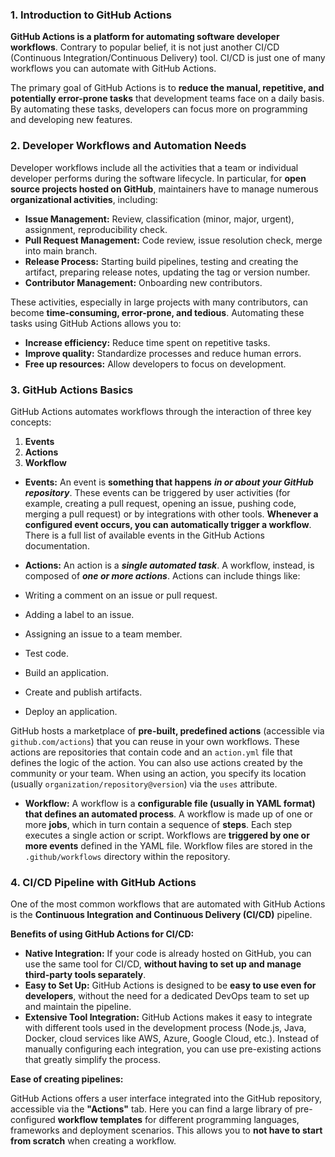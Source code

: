 ### 1. Introduction to GitHub Actions

**GitHub Actions is a platform for automating software developer workflows**. Contrary to popular belief, it is not just another CI/CD (Continuous Integration/Continuous Delivery) tool. CI/CD is just one of many workflows you can automate with GitHub Actions.

The primary goal of GitHub Actions is to **reduce the manual, repetitive, and potentially error-prone tasks** that development teams face on a daily basis. By automating these tasks, developers can focus more on programming and developing new features.

### 2. Developer Workflows and Automation Needs

Developer workflows include all the activities that a team or individual developer performs during the software lifecycle. In particular, for **open source projects hosted on GitHub**, maintainers have to manage numerous **organizational activities**, including:

* **Issue Management:** Review, classification (minor, major, urgent), assignment, reproducibility check.
* **Pull Request Management:** Code review, issue resolution check, merge into main branch.
* **Release Process:** Starting build pipelines, testing and creating the artifact, preparing release notes, updating the tag or version number.
* **Contributor Management:** Onboarding new contributors.

These activities, especially in large projects with many contributors, can become **time-consuming, error-prone, and tedious**. Automating these tasks using GitHub Actions allows you to:

* **Increase efficiency:** Reduce time spent on repetitive tasks.
* **Improve quality:** Standardize processes and reduce human errors.
* **Free up resources:** Allow developers to focus on development.

### 3. GitHub Actions Basics

GitHub Actions automates workflows through the interaction of three key concepts: 
1. **Events** 
2. **Actions**
3. **Workflow**

* **Events:** An event is **something that happens** ***in or about your GitHub repository***. These events can be triggered by user activities (for example, creating a pull request, opening an issue, pushing code, merging a pull request) or by integrations with other tools. **Whenever a configured event occurs, you can automatically trigger a workflow**. There is a full list of available events in the GitHub Actions documentation. <!-- TODO: add link -->

* **Actions:** An action is a ***single automated task***. A workflow, instead, is composed of ***one or more actions***. Actions can include things like:
* Writing a comment on an issue or pull request.
* Adding a label to an issue.
* Assigning an issue to a team member.
* Test code.
* Build an application.
* Create and publish artifacts.
* Deploy an application.

GitHub hosts a marketplace of **pre-built, predefined actions** (accessible via `github.com/actions`) that you can reuse in your own workflows. These actions are repositories that contain code and an `action.yml` file that defines the logic of the action. You can also use actions created by the community or your team. When using an action, you specify its location (usually `organization/repository@version`) via the `uses` attribute.

* **Workflow:** A workflow is a **configurable file (usually in YAML format) that defines an automated process**. A workflow is made up of one or more **jobs**, which in turn contain a sequence of **steps**. Each step executes a single action or script. Workflows are **triggered by one or more events** defined in the YAML file. Workflow files are stored in the `.github/workflows` directory within the repository.

### 4. CI/CD Pipeline with GitHub Actions

One of the most common workflows that are automated with GitHub Actions is the **Continuous Integration and Continuous Delivery (CI/CD)** pipeline.

**Benefits of using GitHub Actions for CI/CD:**

* **Native Integration:** If your code is already hosted on GitHub, you can use the same tool for CI/CD, **without having to set up and manage third-party tools separately**.
* **Easy to Set Up:** GitHub Actions is designed to be **easy to use even for developers**, without the need for a dedicated DevOps team to set up and maintain the pipeline.
* **Extensive Tool Integration:** GitHub Actions makes it easy to integrate with different tools used in the development process (Node.js, Java, Docker, cloud services like AWS, Azure, Google Cloud, etc.). Instead of manually configuring each integration, you can use pre-existing actions that greatly simplify the process.

**Ease of creating pipelines:**

GitHub Actions offers a user interface integrated into the GitHub repository, accessible via the **"Actions"** tab. Here you can find a large library of pre-configured **workflow templates** for different programming languages, frameworks and deployment scenarios. This allows you to **not have to start from scratch** when creating a workflow.